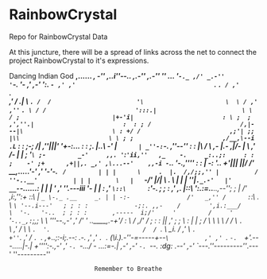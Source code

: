 # RainbowCrystal
Repo for RainbowCrystal Data

At this juncture, there will be a spread of links across the net to connect the project RainbowCrystal to it's expressions.

Dancing Indian God
                          ____,......__
                     _, -'' _________,..i''--.._
                 ,.-'' ,.-''             '' ... '`-._
              ,/' _.-''                        '`-.  '-
            ,' ,-'                                 ':. `-
          ,' ,'                                       `. `.
         / ,'                                           `. \
       ,' /                       .|                      \ `.
      /  /                        '\                       \  \
     / ,'                       ,''`__                      `. \
    / /                         ':::.|                        \ \
   / ;                          |+-'i|                         : \
  ;  ;                         ,',''.|                         :  :
  ; /                         /,|- --|\                         \ :
+/ /                         ,;'| ;; |\\                         \ \
; ;                         ,/__,\--i .L`                         : :
;-;   /|                  ,''|||'    '+-:...                      : :
 ;._ |..\              _-'    |`      | _''-:`-.           ,''--'' : :
 |\ / \              ,-       |.\-   ,|/-   |   \         ,' /-    | |
 ; '`\ ;-         _-'     ,,. '`:`'ii,''   ,_    -.     _:..;:     : :
;    -' ;+      ,+||,. _,' ,\...--'    ,,-i -`..   '-._,''''        : :
|     -:  '.. +'||| ||/  /' __,.....'-'  ,'   '-'-.    `  /         | |
|      \     .  |.  /,/;;,'' |          /         ''-..__'          | |
|       \   |    `-/' |/|     \        .              \             | |
|         ''|`._.-'   |'     __-`-.._....:                          | |
|            '             ,'  ''.---iii  '-_                       | |
:                        ,'      `\::\      `:'-.                  _; ;
 :                     ,'     ,._ |\::\      ':_.:=.._______..,--''; ;
 |                   /'    ,i:,'':+ \::\      | `_ \-._ .__     _. | |
-:-                /'   _,'' /      :`\:\     .   \ `\ '--.i---'   ; ;
: :             -;:. ,,-    /        ',i.:___/     \  '-.   '-..  ; ;
: :       ,-----  i;/'     '         /     '        `    '`-.._,:`;,;
 \ \       '''--.,-'     ,'        /'                ' .._____,.-+'/
  : \                   /       ,/'                             / ;
  :  :                 ||    _,'                               ;  ;
   \ :                  |    |                                 ; /
    \ \                  \    \                               / /
     \ `.                 `    \                            ,' /
      \  \                 `.  '.                          /  /
       `. \                  \__i.                        / ,'
         \ `.                 +''`.                     ,' /
          `. `.       ,+.._;:-i;.--:  .-.             ,' ,'
            `. `.    (\i.).-''-=-----+--`\          ,' ,'
              `. `-.  `+'.---.....|-.|__ +'''':-.,-' ,'
                `-. `-.../       - ...:=-.|   ,-' ,-'
                   `-. `--._  :dg:       _.--' ,-'
                      `---._''---------''_.---'
                            ''---------''
                            
                            Remember to Breathe

